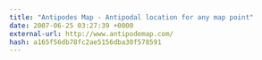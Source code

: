 ```yaml
---
title: "Antipodes Map - Antipodal location for any map point"
date: 2007-06-25 03:27:39 +0000
external-url: http://www.antipodemap.com/
hash: a165f56db78fc2ae5156dba30f578591
---
```



